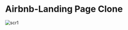 # Airbnb-Landing Page Clone

![scr1](https://user-images.githubusercontent.com/11324886/182002702-700ef5eb-7d92-4212-bb01-3094d902de68.png)
